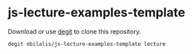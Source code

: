 # js-lecture-examples-template

Download or use [degit](https://github.com/Rich-Harris/degit) to clone this repository.

```bash
degit nbilalis/js-lecture-examples-template lecture
```
